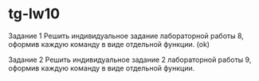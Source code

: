 # tg-lw10
Задание 1
Решить индивидуальное задание лабораторной работы 8, оформив каждую команду в виде
отдельной функции. (ok)

Задание 2
Решить индивидуальное задание 2 лабораторной работы 9, оформив каждую команду в виде
отдельной функции.